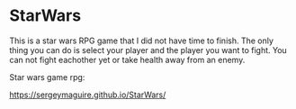 # StarWars
This is a star wars RPG game that I did not have time to finish.  The only thing you can do is select your player and the player you want to fight.  You can not fight eachother yet or take health away from an enemy.


Star wars game rpg:



https://sergeymaguire.github.io/StarWars/
